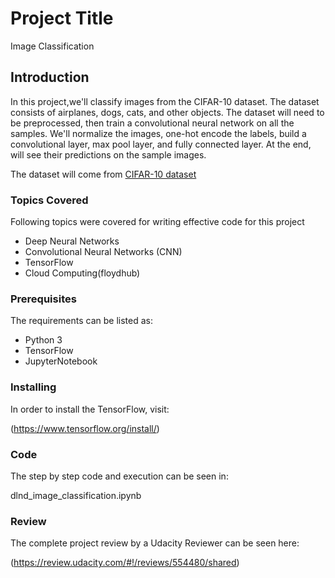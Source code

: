 # Project Title

Image Classification


## Introduction
In this project,we'll classify images from the CIFAR-10 dataset. The dataset consists of airplanes, dogs, cats, and other objects. The dataset will need to be preprocessed, then train a convolutional neural network on all the samples. We'll normalize the images, one-hot encode the labels, build a convolutional layer, max pool layer, and fully connected layer. At the end, will see their predictions on the sample images.

The dataset will come from [CIFAR-10 dataset](https://www.cs.toronto.edu/~kriz/cifar.html) 

### Topics Covered

Following topics were covered for writing effective code for this project
- Deep Neural Networks
- Convolutional Neural Networks (CNN)
- TensorFlow
- Cloud Computing(floydhub)


### Prerequisites

The requirements can be listed as:
- Python 3
- TensorFlow
- JupyterNotebook

### Installing

In order to install the TensorFlow, visit:

(https://www.tensorflow.org/install/)

### Code

The step by step code and execution can be seen in:

dlnd_image_classification.ipynb

### Review

The complete project review by a Udacity Reviewer can be seen here:

(https://review.udacity.com/#!/reviews/554480/shared)



